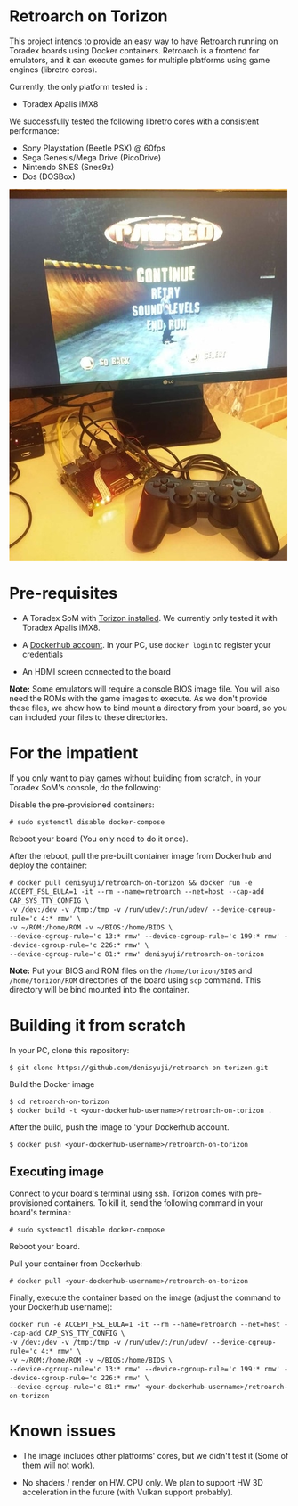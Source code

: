 # Retroarch on Torizon #

This project intends to provide an easy way to have [Retroarch](https://www.retroarch.com/) running on Toradex boards using Docker containers. Retroarch is a frontend for emulators, and it can execute games for multiple platforms using game engines (libretro cores).

Currently, the only platform tested is :

- Toradex Apalis iMX8

We successfully tested the following libretro cores with a consistent performance:

- Sony Playstation (Beetle PSX) @ 60fps
- Sega Genesis/Mega Drive (PicoDrive)
- Nintendo SNES (Snes9x)
- Dos (DOSBox)

![PSX1 running on Apalis iMX8](screenshot.jpg)

# Pre-requisites #

- A Toradex SoM with [Torizon installed](https://developer.toradex.com/getting-started/module-1-from-the-box-to-the-shell/installing-the-operating-system-torizon-ixora?som=apalis-imx8&board=ixora-carrier-board&os=torizon&desktop=linux). We currently only tested it with Toradex Apalis iMX8.

- A [Dockerhub account](https://hub.docker.com/signup). In your PC, use `docker login` to register your credentials

- An HDMI screen connected to the board

**Note:** Some emulators will require a console BIOS image file. You will also need the ROMs with the game images to execute. As we don't provide these files, we show how to bind mount a directory from your board, so you can included your files to these directories.


# For the impatient #

If you only want to play games without building from scratch, in your Toradex SoM's console, do the following:

Disable the pre-provisioned containers:

```
# sudo systemctl disable docker-compose
```

Reboot your board (You only need to do it once).

After the reboot, pull the pre-built container image from Dockerhub and deploy the container:

```
# docker pull denisyuji/retroarch-on-torizon && docker run -e ACCEPT_FSL_EULA=1 -it --rm --name=retroarch --net=host --cap-add CAP_SYS_TTY_CONFIG \
-v /dev:/dev -v /tmp:/tmp -v /run/udev/:/run/udev/ --device-cgroup-rule='c 4:* rmw' \
-v ~/ROM:/home/ROM -v ~/BIOS:/home/BIOS \
--device-cgroup-rule='c 13:* rmw' --device-cgroup-rule='c 199:* rmw' --device-cgroup-rule='c 226:* rmw' \
--device-cgroup-rule='c 81:* rmw' denisyuji/retroarch-on-torizon
```

**Note:** Put your BIOS and ROM files on the `/home/torizon/BIOS` and `/home/torizon/ROM` directories of the board using `scp` command. This directory will be bind mounted into the container.

# Building it from scratch #

In your PC, clone this repository:

```
$ git clone https://github.com/denisyuji/retroarch-on-torizon.git
```

Build the Docker image

```
$ cd retroarch-on-torizon
$ docker build -t <your-dockerhub-username>/retroarch-on-torizon . 
```

After the build, push the image to 'your Dockerhub account.

```
$ docker push <your-dockerhub-username>/retroarch-on-torizon
```

## Executing image ##

Connect to your board's terminal using ssh. Torizon comes with pre-provisioned containers. To kill it, send the following command in your board's terminal:

```
# sudo systemctl disable docker-compose
```

Reboot your board.

Pull your container from Dockerhub:

```
# docker pull <your-dockerhub-username>/retroarch-on-torizon
```

Finally, execute the container based on the image (adjust the command to your Dockerhub username):

```
docker run -e ACCEPT_FSL_EULA=1 -it --rm --name=retroarch --net=host --cap-add CAP_SYS_TTY_CONFIG \
-v /dev:/dev -v /tmp:/tmp -v /run/udev/:/run/udev/ --device-cgroup-rule='c 4:* rmw' \
-v ~/ROM:/home/ROM -v ~/BIOS:/home/BIOS \
--device-cgroup-rule='c 13:* rmw' --device-cgroup-rule='c 199:* rmw' --device-cgroup-rule='c 226:* rmw' \
--device-cgroup-rule='c 81:* rmw' <your-dockerhub-username>/retroarch-on-torizon
```

# Known issues

- The image includes other platforms' cores, but we didn't test it (Some of them will not work).

- No shaders / render on HW. CPU only. We plan to support HW 3D acceleration in the future (with Vulkan support probably).
